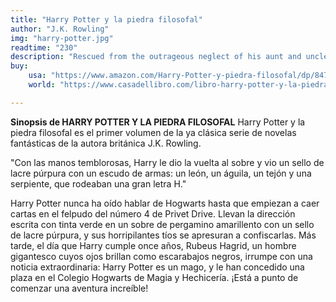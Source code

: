 ```yaml
---
title: "Harry Potter y la piedra filosofal"
author: "J.K. Rowling"
img: "harry-potter.jpg"
readtime: "230"
description: "Rescued from the outrageous neglect of his aunt and uncle, a young boy with a great destiny proves his worth while attending Hogwarts School for Wizards and Witches."
buy: 
    usa: "https://www.amazon.com/Harry-Potter-y-piedra-filosofal/dp/8478886540/ref=sr_1_3?crid=201H27GKUBW7U&dib=eyJ2IjoiMSJ9.cfqjWRztn3vk5DERBoGp9X_wfKHUYQ9NY2Jk7vDmPaB-7ZXKsX4FVmQiRg2Bmdz8QDWhEnGAE95MBLCpL5SpBW0j_79-Fe34fP4jz_ihTjGvwfqqYd0jeY6lEPOxhBw6eRVB5Plir8noGVzimfz8XzJZKI5klRavp8tzyBLKzBaCD9ybHmnHBlJvvtpKqHhdi0fuJxgKO_i1i35uTZDhaGwKNEb5lF514Rw9SZKhufs.JKjWopoe2dHcDY_sme9NzkDvWfIckEdMDhJSsG82mdc&dib_tag=se&keywords=harry+potter+y+la+piedra+filosofal&qid=1743003329&s=books&sprefix=harry+potter+y+la+%2Cstripbooks-intl-ship%2C138&sr=1-3"
    world: "https://www.casadellibro.com/libro-harry-potter-y-la-piedra-filosofal/9788478884452/644736?srsltid=AfmBOoqZGu-dFft8URMNqXphWQ15vULZ3aSkLpJWbDhcYx4X6QFfjpDG"

---
```


**Sinopsis de HARRY POTTER Y LA PIEDRA FILOSOFAL**
Harry Potter y la piedra filosofal es el primer volumen de la ya clásica serie de novelas fantásticas de la autora británica J.K. Rowling.

"Con las manos temblorosas, Harry le dio la vuelta al sobre y vio un sello de lacre púrpura con un escudo de armas: un león, un águila, un tejón y una serpiente, que rodeaban una gran letra H."

Harry Potter nunca ha oído hablar de Hogwarts hasta que empiezan a caer cartas en el felpudo del número 4 de Privet Drive. Llevan la dirección escrita con tinta verde en un sobre de pergamino amarillento con un sello de lacre púrpura, y sus horripilantes tíos se apresuran a confiscarlas. Más tarde, el día que Harry cumple once años, Rubeus Hagrid, un hombre gigantesco cuyos ojos brillan como escarabajos negros, irrumpe con una noticia extraordinaria: Harry Potter es un mago, y le han concedido una plaza en el Colegio Hogwarts de Magia y Hechicería. ¡Está a punto de comenzar una aventura increíble!

